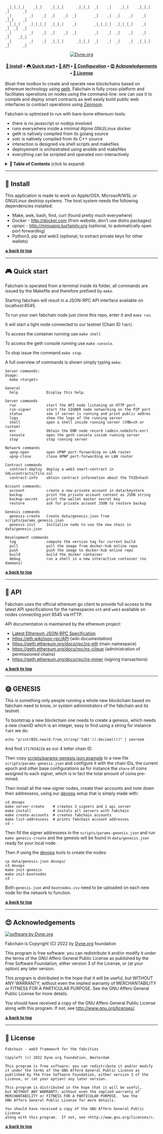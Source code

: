 ```
 _|_|_|_|    _|_|    _|_|_|      _|_|_|  _|    _|    _|_|    _|_|_|  _|      _|  
 _|        _|    _|  _|    _|  _|        _|    _|  _|    _|    _|    _|_|    _|  
 _|_|_|    _|_|_|_|  _|_|_|    _|        _|_|_|_|  _|_|_|_|    _|    _|  _|  _|  
 _|        _|    _|  _|    _|  _|        _|    _|  _|    _|    _|    _|    _|_|  
 _|        _|    _|  _|_|_|      _|_|_|  _|    _|  _|    _|  _|_|_|  _|      _|  
```

<p align="center">
  <!-- <a href="https://hub.docker.com/r/dyne/fabchain/"> -->
  <!--   <img src="https://github.com/dyne/fabchain/actions/workflows/publish-x86.yml/badge.svg" alt="Docker build Status" /> -->
  <!-- </a> -->
  <a href="https://dyne.org">
    <img src="https://img.shields.io/badge/%3C%2F%3E%20with%20%E2%9D%A4%20by-Dyne.org-blue.svg" alt="Dyne.org" />
  </a>
</p>

<h4 align="center">
  <a href="#-install">💾 Install</a>
  <span> • </span>
  <a href="#-quick-start">🎮 Quick start</a>
  <span> • </span>
  <a href="#-api">🐝 API</a>
  <span> • </span>
  <a href="#-configuration">🔧 Configuration</a>
  <span> • </span>
  <a href="#-acknowledgements">😍 Acknowledgements</a>
  <span> • </span>
  <a href="#-license">💼 License</a>
</h4>

Bloat-free toolbox to create and operate new blockchains based on ethereum technology using [geth](https://geth.ethereum.org/). Fabchain is fully cross-platform and facilitates operations on nodes using the command-line: one can use it to compile and deploy smart contracts as well easily build public web interfaces to contract operations using [Zenroom](https://zenroom.org).

Fabchain is optimized to run with bare-bone ethereum tools:
- there is no javascript or nodejs involved
- runs everywhere inside a minimal Alpine GNU/Linux docker
- geth is natively compiled from its golang source
- solc is natively compiled from its C++ source
- interaction is designed via shell scripts and makefiles
- deployement is orchestrated using ansible and makefiles
- everything can be scripted and operated non-interactively

<details id="toc">
 <summary><strong>🚩 Table of Contents</strong> (click to expand)</summary>

* [Install](#-install)
* [Quick start](#-quick-start)
* [Docker](#-docker)
* [API](#-api)
* [Configuration](#-configuration)
* [Acknowledgements](#-acknowledgements)
* [License](#-license)
</details>

***
## 💾 Install

This application is made to work on Apple/OSX, Microsoft/WSL or
GNU/Linux desktop systems. The host system needs the following
dependencies installed:

- Make, awk, bash, find, curl (found pretty much everywhere)
- Docker - http://docker.com (from website, don't use distro packages)
- upnpc - http://miniupnp.tuxfamily.org (optional, to automatically open port forwarding)
- Python3, pip and web3 (optional, to extract private keys for other wallets)

**[🔝 back to top](#toc)**

***
## 🎮 Quick start

Fabchain is operated from a terminal inside its folder, all commands are
issued by the Makefile and therefore prefixed by `make`.

Starting fabchain will result in a JSON-RPC API interface available on localhost:8545.

To run your own fabchain node just clone this repo, enter it and `make run`.

It will start a light node connected to our testnet (Chain ID `fabt`).

To access the container running use `make shell`

To access the geth console running use `make console`.

To stop issue the command `make stop`.

A full overview of commands is shown simply typing `make`:

```
Server commands:
Usage:
  make <target>

General
  help             Display this help.

Server commands
  run              start the API node listening on HTTP port
  run-signer       start the SIGNER node networking on the P2P port
  status           see if server is running and print public addres
  logs             show the logs of the running server
  shell            open a shell inside running server (CMD=sh or custom)
  enr              Obtain the ENR node record (admin.nodeInfo.enr)
  console          open the geth console inside running server
  stop             stop running server

Network commands
  upnp-open        open UPNP port-forwarding on LAN router
  upnp-close       close UPNP port-forwarding on LAN router

Contract commands
  contract-deploy  deploy a web3 smart-contract in SOL=contracts/file.sol
  contract-info    obtain contract information about the TXID=hash

Account commands:
  account          create a new private account in data/keystore
  backup           print the private account content as JSON string
  backup-secret    print the wallet master secret key
  restore          ask for private account JSON to restore backup

Genesis commands
  genesis-create   Create data/genesis.json from scripts/params_genesis.json
  genesis-init     Initialize node to use the new chain in data/genesis.json

Development commands
  tag              compute the version tag for current build
  pull             pull the image from docker-hub online repo
  push             push the image to docker-hub online repo
  build            build the docker container
  debug            run a shell in a new interactive container (no daemons)
```
**[🔝 back to top](#toc)**


***
## 🐝 API

Fabchain uses the official ethereum go client to provide full access to
the latest API specifications for the namespaces `eth` and `web3`
available on nodes connecting port 8545 via HTTP.

API documentation is maintained by the ethereum project:
- [Latest Ethereum JSON-RPC Specification](https://playground.open-rpc.org/?schemaUrl=https://raw.githubusercontent.com/ethereum/eth1.0-apis/assembled-spec/openrpc.json&uiSchema%5BappBar%5D%5Bui:splitView%5D=false&uiSchema%5BappBar%5D%5Bui:input%5D=false&uiSchema%5BappBar%5D%5Bui:examplesDropdown%5D=false)
- https://eth.wiki/json-rpc/API (wiki documentation)
- https://geth.ethereum.org/docs/rpc/ns-eth (main namespace)
- https://geth.ethereum.org/docs/rpc/ns-clique (administration of permissioned chains)
- https://geth.ethereum.org/docs/rpc/ns-miner (signing transactions)

**[🔝 back to top](#toc)**


***
## 🌞 GENESIS

This is something only people running a whole new blockchain based on
fabchain need to know, or system administrators of the fabchain and
its testnet.

To bootstrap a new blockchain one needs to create a genesis, which
needs a new chainID which is an integer, easy to find using a string
for instance `fabt` we do:
```
echo "print(BIG.new(O.from_string('fabt')):decimal())" | zenroom
```
And find `1717658228` as our 4 letter chain ID.

Then copy
[scripts/params-genesis.json.example](scripts/params-genesis.json.example)
to a new file `scripts/params-genesis.json` and configure it with the
chain IDs, the current epoch and other base configurations as for
instance the `share` of coins assigned to each signer, which is in
fact the total amount of coins pre-mined.

Then install all the new signer nodes, create their accounts and note
down their addressess, using our [devops](devops) setup that is simply
made with:

```
cd devops
make server-create    # creates 3 signers and 1 api server
make install          # instals all servers with fabchain
make create-accounts  # creates fabchain accounts
make list-addressess  # prints fabchain account addresses
cd -
```

Then fill the signer addressess in the `scripts/params-genesis.json`
and run `make genesis-create` and the genesis will be found in
`data/genesis.json` ready for your local node.

Then if using the [devops](devops) tools to create the nodes:

```
cp data/genesis.json devops/
cd devops
make init-genesis
make init-bootnodes
cd -
```

Both `genesis.json` and `bootnodes.csv` need to be uploaded on
each new node for the network to function.

**[🔝 back to top](#toc)**


***
## 😍 Acknowledgements

[![software by Dyne.org](https://files.dyne.org/software_by_dyne.png)](http://www.dyne.org)

Fabchain is Copyright (C) 2022 by [Dyne.org](https://www.dyne.org) foundation

This program is free software: you can redistribute it and/or modify
it under the terms of the GNU Affero General Public License as
published by the Free Software Foundation, either version 3 of the
License, or (at your option) any later version.
    
This program is distributed in the hope that it will be useful, but
WITHOUT ANY WARRANTY; without even the implied warranty of
MERCHANTABILITY or FITNESS FOR A PARTICULAR PURPOSE.  See the GNU
Affero General Public License for more details.
    
You should have received a copy of the GNU Affero General Public
License along with this program.  If not, see
<http://www.gnu.org/licenses/>.

**[🔝 back to top](#toc)**


***
## 💼 License

    Fabchain - web3 framework for the fabcities

    Copyleft (ɔ) 2022 Dyne.org foundation, Amsterdam

    This program is free software: you can redistribute it and/or modify
    it under the terms of the GNU Affero General Public License as
    published by the Free Software Foundation, either version 3 of the
    License, or (at your option) any later version.

    This program is distributed in the hope that it will be useful,
    but WITHOUT ANY WARRANTY; without even the implied warranty of
    MERCHANTABILITY or FITNESS FOR A PARTICULAR PURPOSE.  See the
    GNU Affero General Public License for more details.

    You should have received a copy of the GNU Affero General Public License
    along with this program.  If not, see <http://www.gnu.org/licenses/>.

**[🔝 back to top](#toc)**

